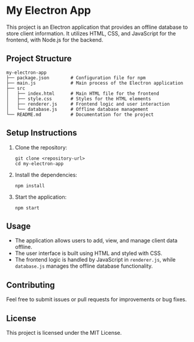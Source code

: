 # My Electron App

This project is an Electron application that provides an offline database to store client information. It utilizes HTML, CSS, and JavaScript for the frontend, with Node.js for the backend.

## Project Structure

```
my-electron-app
├── package.json        # Configuration file for npm
├── main.js             # Main process of the Electron application
├── src
│   ├── index.html      # Main HTML file for the frontend
│   ├── style.css       # Styles for the HTML elements
│   ├── renderer.js     # Frontend logic and user interaction
│   └── database.js     # Offline database management
└── README.md           # Documentation for the project
```

## Setup Instructions

1. Clone the repository:
   ```
   git clone <repository-url>
   cd my-electron-app
   ```

2. Install the dependencies:
   ```
   npm install
   ```

3. Start the application:
   ```
   npm start
   ```

## Usage

- The application allows users to add, view, and manage client data offline.
- The user interface is built using HTML and styled with CSS.
- The frontend logic is handled by JavaScript in `renderer.js`, while `database.js` manages the offline database functionality.

## Contributing

Feel free to submit issues or pull requests for improvements or bug fixes. 

## License

This project is licensed under the MIT License.